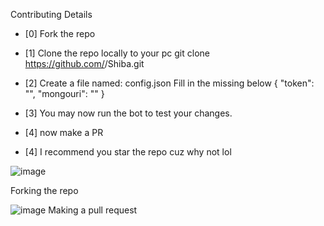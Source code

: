 Contributing Details

- [0] Fork the repo

- [1] Clone the repo locally to your pc
git clone 
https://github.com/<your github username>/Shiba.git

- [2] Create a file named: config.json
Fill in the missing below
{
  "token": "",
  "mongouri": ""
}

- [3] You may now run the bot to test your changes.

- [4] now make a PR

- [4] I recommend you star the repo cuz why not lol

![image](https://user-images.githubusercontent.com/72932485/122133999-659ddb80-ce03-11eb-916e-2f083428fd82.png)
  
  Forking the repo
  
 ![image](https://user-images.githubusercontent.com/72932485/122134132-a0077880-ce03-11eb-956b-caf581cfec0e.png)
  Making a pull request
